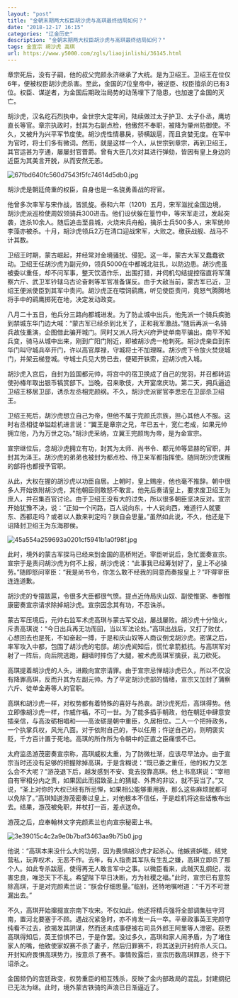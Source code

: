 ```yaml
---
layout: "post"
title: "金朝末期两大权臣胡沙虎与高琪最终结局如何？"
date: "2018-12-17 16:15"
categories: "辽金历史"
description: "金朝末期两大权臣胡沙虎与高琪最终结局如何？"
tags: 金宣宗 胡沙虎 高琪
url: https://www.y5000.com/zgls/liaojinlishi/36145.html
---
```






章宗死后，没有子嗣，他的叔父完颜永济继承了大统。是为卫绍王。卫绍王在位仅6年，便被权臣胡沙虎杀害。至此，金国的7位皇帝中，被逆臣、权臣擅杀的已有3位。权臣、谋逆者，为金国后期政治局势的动荡埋下了隐患，也加速了金国的灭亡。  

胡沙虎，汉名纥石烈执中。金世宗大定年间，陆续做过太子护卫、太子仆丞，鹰坊直长等官。章宗执政时，封其为右副点检，他傲然不奉职，被降为肇州防御使。不久，又被升为兴平军节度使。胡沙虎性情暴戾，骄横跋扈，而且贪婪无度。在军中为官时，将士们多有微词。然而，就是这样一个人，从世宗到章宗，再到卫绍王，其官运甚为亨通，屡屡封官晋爵。曾有大臣几次对其进行弹劾，皆因有皇上身边的近臣为其美言开脱，从而安然无恙。

![67fbd640fc560d7543f5fc74614d5db0.jpg](https://img.y5000.com/uploads/allimg/181030/67fbd640fc560d7543f5fc74614d5db0.jpg)

胡沙虎是朝廷倚重的权臣，自身也是一名骁勇善战的将官。

他曾多次率军与宋作战，皆凯旋。泰和六年（1201）五月，宋军滋扰金国边境，胡沙虎派巡检使周奴领骑兵300进击。他们设伏躲在篁竹中，等宋军走过，发起突袭，连杀10余人。随后追击至县城，火烧宋兵舟船，擒杀士兵500多人，宋军统帅李藻亦被杀。十月，胡沙虎领兵2万在清口迎战宋军，大败之。缴获战舰、战马不计其数。

卫绍王时期，蒙古崛起，并经常对金境骚扰、侵犯。这一年，蒙古大军又蠢蠢欲动。卫绍王任胡沙虎为副元帅，领兵5000在中都城北驻扎，以防边患。胡沙虎虽被委以重任，却不问军事，整天饮酒作乐，出围打猎，并伺机勾结提控宿直将军蒲察六斤、武卫军钤辖乌古论奋剌等军官准备谋反。由于大敌当前，蒙古军已近，卫绍王便派使臣到其军中责问。胡沙虎正在喂饲鹞鹰，听见使臣责问，竟怒气腾腾地将手中的鹞鹰掷死在地，决定发动政变。

八月二十五日，他兵分三路向都城进发。为了防止城中出兵，他先派一个骑兵疾驰到禁城东华门边大喊：“蒙古军已经杀到北关了，正和我军激战。”随后再派一名骑兵故伎重演，企图借此骗开城门。同时又派人将大兴府尹徒单南平骗出。南平不知兵变，骑马从城中出来，刚到广阳门附近，即被胡沙虎一枪刺死。胡沙虎亲自到东华门叫守城兵卒开门，许以高官厚禄，守城将士不加理睬。胡沙虎下令放火焚烧城门，并架云梯登城。守城士兵见大势已去，便砸开铁索，迎胡沙虎入城。

胡沙虎入宫后，自封为监国都元帅，将宫中的宿卫换成了自己的党羽，并召都转运使孙椿年取出银币犒赏部下。当晚，召来歌伎，大开宴席庆功。第二天，拥兵逼迫卫绍王移居卫邸，诱杀左丞相完颜纲。不久，胡沙虎派宦官李思忠在卫邸杀卫绍王。

卫绍王死后，胡沙虎想立自己为帝，但他不属于完颜氏宗族，担心其他人不服。这时右丞相徒单镒趁机进言说：“翼王是章宗之兄，年已五十，宽仁老成，如果元帅拥立他，乃为万世之功。”胡沙虎采纳，立翼王完颜珣为帝，是为金宣宗。

宣宗继位后，念胡沙虎拥立有功，封其为太师、尚书令、都元帅等显赫的官职，并封其为泽王。胡沙虎的弟弟也被封为都点检、侍卫亲军都指挥使。随同胡沙虎谋叛的部将也都授予官职。

从此，大权在握的胡沙虎以功臣自居。上朝时，皇上赐座，他也毫不推辞。朝中很多人开始依附胡沙虎，其他朝臣则敢怒不敢言。他先后奏请皇上，要求废卫绍王为庶人，并召集百官讨论。由于卫绍王没有大的过失，所以很多朝臣坚决反对。宣宗开始犹豫不决，说：“正如一个问路，百人说向东，十人说向西，难道行人就要东、西都走吗？或者以人数来判定吗？朕自会思量。”虽然如此说，不久，他还是下诏降封卫绍王为东海郡侯。

![45a554a259693a0201cf5941b1a0f98f.jpg](https://img.y5000.com/uploads/allimg/181030/45a554a259693a0201cf5941b1a0f98f.jpg)

此时，境外的蒙古军探马已经来到金国的高桥附近。宰臣听说后，急忙面奏宣宗。宣宗于是责问胡沙虎为何不上报，胡沙虎说：“此事我已经筹划好了，皇上不必操劳。”随即怒问宰臣：“我是尚书令，你怎么敢不经我的同意而奏报皇上？”吓得宰臣连连道歉。

胡沙虎的专擅跋扈，令很多大臣都很气愤。提点近侍局庆山奴、副使惟弼、奉御惟康密奏宣宗请求除掉胡沙虎。宣宗因念其有功，不忍诛杀。

蒙古军压境后，元帅右监军术虎高琪与蒙古军交战，屡战屡败。胡沙虎十分恼火，斥责高琪说：“今日出兵再无功而回，当以军法论处。”高琪出战后，又打了败仗，心想回去也是死，不如奋起一搏，于是和庆山奴等人商议倒戈胡沙虎。密谋之后，率军攻入中都，包围了胡沙虎的宅邸。胡沙虎闻知后，慌忙拿箭抵抗。与高琪军对射了一阵后，向后院逃跑，翻墙时摔伤了大腿，被术虎高琪军擒获，乱刀砍死。

高琪提着胡沙虎的人头，进殿向宣宗请罪。由于宣宗忌惮胡沙虎已久，所以不仅没有降罪高琪，反而升其为左副元帅。为了平定胡沙虎部的情绪，宣宗又加封了蒲察六斤、徒单金寿等人的官职。

高琪和胡沙虎一样，对权势都有着特殊的喜好与热衷。胡沙虎死后，高琪得势。他立即像胡沙虎一样，作威作福，不可一世。为了能多插手朝政，他在朝廷中肆意安插亲信，与高汝砺相唱和——高汝砺是朝中重臣，久居相位。二人一个把持政务，一个执掌兵权，风光八面。对于依附自己的，予以任用；忤逆自己的，则明褒实贬，千方百计置于死地。高琪的所作所为令朝中的正直之臣痛恨不已。

太府监丞游茂密奏宣宗称，高琪威权太重，为了防微杜渐，应该尽早法办。由于宣宗当时还没有足够的把握除掉高琪，于是含糊说：“既已委之重任，他的权力又怎么会不大呢？”游茂退下后，越发感到不安、竟去投靠高琪。他上书高琪说：“宰相自有宰相分内之责，如果因此而招致圣上的猜疑、外界的非议，就不妥当了。”又说，“圣上对你的大权已经有所忌惮，如果相公能够重用我，那么这些麻烦就都可以免除了。”高琪知道游茂密奏过皇上，对他根本不信任，于是趁机将这些话散布出去。结果，游茂被免职，并杖打一百，差点送命。  

游茂之后，应奉翰林文字完颜素兰也向宣宗秘密上书。

![3e39015c4c2a9e0b7baf3463aa9b75b0.jpg](https://img.y5000.com/uploads/allimg/181030/3e39015c4c2a9e0b7baf3463aa9b75b0.jpg)

他说：“高琪本来没什么大的功劳，因为畏惧胡沙虎才起杀心。他嫉贤妒能，结党营私，玩弄权术，无恶不作。去年，有人指责其军队有生乱之嫌，高琪立即杀了那个人。如此专杀跋扈，使得再无人敢言军中之事。以微臣看来，此贼灭乱纲纪，戕害忠良，唯恐天下不乱。希望陛下早日决断，方为社稷之福。”此时，宣宗已有意剪除高琪，于是对完颜素兰说：“朕会仔细思量。”临别，还特地嘱咐道：“千万不可泄漏出去。”

不久，高琪开始撺掇宣宗南下攻宋。不仅如此，他还将精兵强将全部调集驻守河南，置河北要塞于不顾。遇战况紧急时，亦不肯发一兵一卒。平章政事英王完颜守纯看不过去，欲揭发其阴谋，然而还未成事便被右司员外郎王阿里等人泄密。获悉高琪得知后，英王惊惧不已，于是作罢。没过多久，高琪和家人闹矛盾，为了堵住家人的嘴，他致使家奴赛不杀了妻子，然后归罪赛不，将其送到开封府杀人灭口。开封知府畏惧高琪势力，按意杀了赛不。事情败露后，宣宗历数高琪罪恶，终于下诏杀之。

金国频仍的宫廷政变，权势重臣的相互残杀，反映了金内部政局的混乱，封建纲纪已无法为继。此时，境外蒙古铁骑的声浪已日渐逼近了。

  
